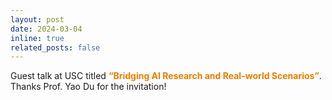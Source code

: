 ```yaml
---
layout: post
date: 2024-03-04 
inline: true
related_posts: false
---
```


Guest talk at USC titled **<span style="color:#EB7F00">“Bridging AI Research and Real-world Scenarios”</span>**. Thanks Prof. Yao Du for the invitation!


